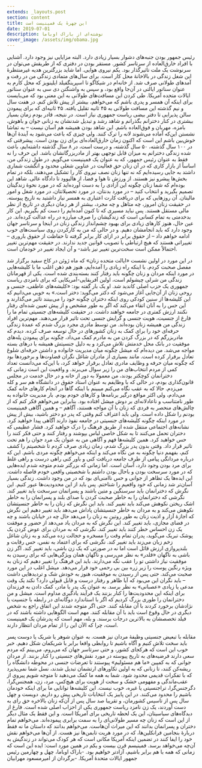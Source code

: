 ```yaml
---
extends: _layouts.post
section: content
title: این چهرهٔ یک فمینیست است
date: 2019-07-01
description: نوشته‌ای از باراک اوباما
cover_image: /assets/img/obama.jpg
---
```


رئیس جمهور بودن جنبه‌های دشوار بسیار زیادی دارد. البته مزایایی نیز وجود دارد. آشنایی با افراد خارق‌العاده از سرتاسر کشور. مستقر بودن در دفتری که از طریقش می‌توان در سرنوشت یک ملت تاثیرگذار بود. یکم نیروی هوایی.
اما شاید بزرگترین هدیه غیرمنتظرهٔ این شغل زندگی در بالاخانهٔ محل کار است. برای سال‌های متمادی زندگی من در رفت و آمدهای طولانی صرف شد. از خانه‌ام در شیکاگو تا اسپرینگفیلد ایلینویز که محل کارم به عنوان سناتور ایالتی در آن‌جا واقع بود، و سپس به واشنگتن دی سی به عنوان سناتور ایالات متحده آمریکا. طی کردن این مسافت‌های طولانی به این معنی بود که می‌بایست برای اینکه آن همسر و پدری باشم که می‌خواهم، بیشتر از پیش تلاش کنم.
در هفت سال و نیم گذشته این مسافت طولانی به ۴۵ ثانیه تقلیل یافته. ۴۵ ثانیه‌ای که برای پیمودن سالن پذیرایی تا دفتر بیضی ریاست جمهوری نیاز است. در نتیجه، قادر بودم زمان بسیار بیشتری در کنار دخترانم بگذرانم و شاهد رشد و تبدیل شدنشان به زنانی جوان و باهوش، بامزه، مهربان و فوق‌العاده باشم.
این شاهد بودن همیشه هم آسان نیست – به تماشا نشستن این‌که آماده می‌شوند لانه را ترک کنند. ولی چیزی که باعث می‌شود به آیندهٔ آن‌ها خوش‌بین باشم این است که اکنون زمان خارق‌العاده‌ای برای زن بودن است. پیشرفتی که در ۱۰۰ سال گذشته، ۵۰ سال گذشته، و درست است، در ۸ سال گذشته داشته‌ایم، باعث شده زندگی دخترانم به میزان قابل توجهی بهتر از مادربزرگانشان باشد. این حرف را نه فقط به عنوان رئیس جمهور، که به عنوان یک فمینیست می‌گویم.
در طول زندگی من، اساساً از بازار کاری که در آن زنان حق فعالیت در عناوین شغلی محدود و انگشت شماری داشتد به جایی رسیده‌ایم که نه تنها زنان نصف نیروی کار را تشکیل می‌دهند، بلکه در تمام بخش‌ها پیشرو نیز هستند. از ورزش تا هوا و فضا، از هالیوود تا دادگاه عالی. شاهد این بوده‌ام که شما زنان چگونه این آزادی را به دست آورده‌اید که در مورد نحوهٔ زندگیتان تصمیم بگیرید و انتخاب کنید – در مورد بدنتان، در مورد تحصیلاتتان، در مورد شغل و امور مالیتان. آن روزهایی که برای دریافت کارت اعتباری به همسر نیاز داشتید به تاریخ پیوسته. در حقیقت زنان امروز، چه متاهل و چه مجرد، بیشتر از هر زمان دیگری در تاریخ از نظر مالی مستقل هستند.
پس نباید مسیری که تا کنون آمده‌ایم را دست کم بگیریم. این کار بدخدمتی به تمام کسانی است که زندگیشان را صرف مبارزه در راه عدالت کرده‌اند. در عین حال، هنوز کارهای زیادی برای بهبود چشم‌انداز زندگی زنان در اینجا و سرتاسر جهان وجود دارد که باید انجامشان دهیم. و در حالی که من به کارکردن روی سیاست‌های خوب ادامه خواهم داد – از حقوق برابر در ازای کار برابر گرفته تا حفاظت از حقوق باروری – تغییراتی هستند که هیچ ارتباطی با تصویب قوانین جدید ندارند.
در حقیقت مهم‌ترین تغییر احتمالاً ممکن است سخت‌ترین تغییر نیز باشد- و آن ایجاد تغییر در خودمان است.


در این مورد در اولین نشست «ایالت متحده زنان» که ماه ژوئن در کاخ سفید برگزار شد مفصل صحبت کردم. با اینکه راه زیادی را آمده‌ایم، هنوز هم ذهن اغلب ما با کلیشه‌هایی در مورد اینکه مردان و زنان چگونه باید رفتار کنند بسته‌بندی شده است. یکی از قهرمانان زندگی من شرلی چیشولم است، اولین آفریقایی-آمریکایی که برای نامزدی ریاست جمهوری یک حزب اصلی کاندید شد. او یک بار گفته بود: «کلیشه‌های عاطفی، جنسی و روحی زنان از آن‌جایی آغاز می‌شود که دکتر می‌گوید: دختر است.» به خوبی می‌دانیم که این کلیشه‌ها از سنین کودکی روی اینکه دختران چگونه خود را می‌بینند تاثیر می‌گذارند و این حس را به آنان اتقاء می‌کند که اگر به طور مشخص و از پیش تعیین شده‌ای رفتار نکنند ارزش کمتری در جامعه خواهند داشت. در حقیقت کلیشه‌های جنسیتی تمام ما را فارغ از جنسیت، هویت جنسی و گرایش جنسی تحت تاثیر قرار می‌دهند.
مهم‌ترین افراد زندگی من همیشه زنان بوده‌اند. من توسط مادری مجرد بزرگ شدم که عمدهٔ زندگی حرفه‌ای خود را برای کمک به زنان کشورهای در حال توسعه صرف کرده. دیدم که مادربزرگم که در بزرگ کردن من به مادرم کمک می‌داد، چگونه برای پیمودن پله‌های موفقیت در بانک محل خدمتش تلاش می‌کرد و به دلیل جنسیتش همیشه با درهای بسته مواجه می‌شد. من دیده‌ام که میشل چگونه میان مدیریت خانواده و داشتن حرفه‌ای شلوغ تعادل برقرار کرده است. مانند بسیاری از مادران شاغل نگران قضاوت‌ها و برخوردها بود که چگونه میان حرفه و وظایف مادری تعادل برقرار خواهد کرد، با این‌که می‌دانست تعداد کمی از مردم انتخاب‌های من را زیر سوال می‌برند. و واقعیت این است زمانی که دخترانمان کوچکتر بودند، من معمولا به دور از خانه و در حال خدمت در مجلس قانون‌گذاری بودم، در حالی که با وظایفم به عنوان استاد حقوق در دانشگاه هم سر و کله می‌زدم. حالا که به عقب نگاه می‌کنم میبینم با اینکه گاهاً در انجام کارهای خانه کمک می‌دادم، ولی اکثر مواقع درگیر برنامه‌ها و کارهای خودم بودم. بار مدیریت خانواده به طور نامتناسب و ناعادلانه‌ای بر دوش میشل افتاده بود.
بنابراین می‌خواهم فکر کنم که از چالش‌های منحصر به فردی که زنان با آن مواجه هستند، آگاهم – و همین آگاهی فمینیست بودنم را شکل داده است. ولی باید اعتراف کنم وقتی که پدر دو دختر باشید، بیش از پیش در مورد اینکه چگونه کلیشه‌های جنسیتی در جامعه نفوذ دارند آگاهی پیدا خواهید کرد. نشانه‌های اجتماعی منتقل شده از طریق فرهنگ را درک خواهید کرد. فشار عظیمی که دختران تحمل می‌کنند تا به شکل خاصی لباس بپوشند و رفتار کنند و حتی فکر کنند را حس خواهید کرد.
همین کلیشه‌ها فهم و آگاهی من به عنوان یک مرد جوان را هم تحت تاثیر قرار داد. وقتی بدون پدر بزرگ شدم، زمان زیادی صرف کردم تا شخصیتم را کشف کنم، بفهمم دنیا چگونه به من نگاه می‌کند و اینکه می‌خواهم چگونه مردی باشم. این که درباره مردانگی پیامی از طرف جامعه دریافت کنی و باور کنی راهی درست و راهی غلط برای مرد بودن وجود دارد، آسان است. اما زمانی که بزرگتر شدم متوجه شدم ایده‌هایی که در مورد سرسخت بودن و باحال بودن داشتم با شخصیتی واقعی خودم فاصله داشت. این ایده‌ها یک تظاهر از جوانی و حس ناامنی‌ای بود که در من وجود داشت. زندگی بسیار ‌آسان‌تر شد زمانی که خود واقعیم را شناختم.
پس باید از این محدودیت‌ها عبور کنیم. این نگرش که دخترانمان باید سرسنگین و متین باشند و پسرانمان سرسخت باید تغییر کند. نگرشی که دخترانمان را به خاطر صحبت کردن با صدای بلند و پسرانمان را به خاطر اشک ریختن نکوهش می‌کند باید تغییر کند. باید این نگرش که زنان را به خاطر جنسیتشان نکوهش می‌کند و به مردان به خاطر جنسیتشان پاداش می‌دهد باید تغییر دهیم
این نگرش که اجازهٔ آزار و اذیت زنان به طور روتین به زنان را می‌دهد حال چه در خیابان باشند و چه در فضای مجازی، باید تغییر کند. این نگرش که به مردان یاد می‌دهد از حضور و موفقت یک زن احساس خطر کنند باید تغییر کند.
نگرشی که به مردان برای عوض کردن یک پوشک تبریک می‌گوید، پدران تمام وقت را مسخره و خجالت زده می‌کند و به زنان شاغل زخم زبان می‌زند باید تغییر کند. نگرشی که برای اعتماد به نفس، حس رقابت و بلندپروازی ارزش قائل است اما نه در صورتی که یک زن باشی، باید تغییر کند. اگر زن باشی به ناگهان «قلدر» به نظر می‌رسی و ناگهان همان ویژگی‌هایی که برای رسیدن به موفقیت نیاز داشتی تو را عقب نگه می‌دارند.
باید این فرهنگ را تغییر دهیم که زنان به ویژه رنگین پوست را زیر زره بین بی رحمی خود قرار می‌دهد. میشل اغلب در این مورد صحبت می‌کند. حتی پس از رسیدن به موفقیت، هنوز به خودش شک و تردیدهایی داشت – باید نگران این می‌بود که آیا ظاهر و رفتار درست و قابل قبولی دارد؟ نکند یک وقت مدعی یا زیادی «عصبانی» به نظر برسد.
به عنوان یک پدر یا مادر، کمک دادن به فرزندان برای اینکه این محدودیت‌ها را کنار بزنند یک فرآیند یادگیری مداوم است. میشل و من دخترانمان را طوری بزرگ کردیم که اگر با استاندارد دوگانه‌ای در رابطه با جنسیت یا نژادشان برخورد کردند با آن مقابله کنند. حتی اگر متوجه شدند این اتفاق راجع به شخص دیگری در حال وقوع است باید با آن مقابله کنند. مهم است الگوهایی داشته باشند که در فیلد تخصصشان به بالاترین درجات برسند. و بله، مهم است که پدرشان یک فمینیست است، چرا که الآن این را از تمام مردان انتظار دارند.

مقابله با تبعیض جنسیتی وظیفهٔ مردان نیز هست. به عنوان شوهر یا شریک یا دوست پسر باید سخت تلاش کنیم و آگاه باشیم تا روابطی واقعا برابر با شریکمان شکل دهیم.
خبر خوب این است که هرکجای کشور، و حتی سرتاسر جهان که می‌روم، می‌بینم که مردم سعی دارند فرضیه‌های به تاریخ پیوسته در مورد نقش‌های جنسیتی را کنار بزنند. از مردان جوانی که به کمپین «ما هم مسئولیم» پیوستند تا تعرضات جنسی در محوطه دانشگاه را ریشه‌کن کنند، تا زنانی که به اولین تکاورهای ارتشمان تبدیل شدند، نسل شما نمی‌پذیرد که با تفکرات قدیمی محدود شود. شما به همه ما کمک می‌دهید تا متوجه شویم پیروی از عقب‌ماندگی و مفهومی خشک و سخت از هویت برای هیچ‌کس، مرد، زن، همجنس‌گرا، دگرجنس‌گرا، تراجنسیتی یا غیره، خوب نیست. این کلیشه‌ها توانایی ما برای اینکه خودمان باشیم را محدود می‌کنند.
در این پاییز یک انتخابات تاریخی پیش رو داریم. دویست و چهل سال پس از تاسیس کشورمان، و تقریبا صد سال پس از آن‌که زنان بالاخره حق رای به دست آوردند، یک زن نامزد ریاست جمهوری یکی از احزاب اصلی شده است. فارغ از دیدگاه‌های سیاسیتان، این یک لحظه تاریخی برای آمریکا است. و این فقط یک مثال دیگر از این است که زنان چه مسیر طولانی‌ای را به سمت برابری پیموده‌اند.
می‌خواهم تمام دختران و پسرانمان بدانند که این میراث آن‌هاست. می‌خواهم بدانند که داستان ما نه فقط دربارهٔ بنجامین فرانکلین‌ها، که در مورد هریت تابمن‌ها نیز هست. از آن‌ها می‌خواهم نقش خود را ایفا کنند در تضمین اینکه آمریکا مکانی است که هر کودک می‌تواند در زندگیش به آن‌چه می‌خواهد برسد.
فمینیسم قرن بیست و یکم در همین مورد است: ایده این است که زمانی که همه با هم برابر باشیم، آزادتر خواهیم بود.
-باراک اوباما، چهل و چهارمین رئیس جمهور ایالات متحدهٔ آمریکا.
-برگردان از امیرمسعود مهرابیان
